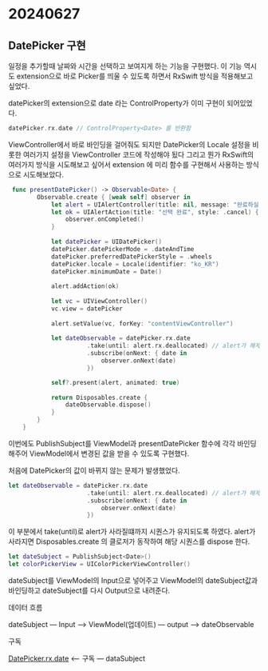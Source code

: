 # 20240627

## DatePicker 구현

일정을 추가할때 날짜와 시간을 선택하고 보여지게 하는 기능을 구현했다. 이 기능 역시도 extension으로 바로 Picker를 띄울 수 있도록 하면서 RxSwift 방식을 적용해보고 싶었다.

datePicker의 extension으로 date 라는 ControlProperty가 이미 구현이 되어있었다. 

```swift
datePicker.rx.date // ControlProperty<Date> 를 반환함
```

ViewController에서 바로 바인딩을 걸어줘도 되지만 DatePicker의 Locale 설정을 비롯한 여러가지 설정을 ViewController 코드에 작성해야 됬다 그리고 뭔가 RxSwift의 여러가지 방식을 시도해보고 싶어서 extension 에 미리 함수를 구현해서 사용하는 방식으로 시도해보았다.

```swift
 func presentDatePicker() -> Observable<Date> {
        Observable.create { [weak self] observer in
            let alert = UIAlertController(title: nil, message: "완료하실 일정을 선택 해주세요.", preferredStyle: .actionSheet)
            let ok = UIAlertAction(title: "선택 완료", style: .cancel) { _ in
                observer.onCompleted()
            }
                    
            let datePicker = UIDatePicker()
            datePicker.datePickerMode = .dateAndTime
            datePicker.preferredDatePickerStyle = .wheels
            datePicker.locale = Locale(identifier: "ko_KR")
            datePicker.minimumDate = Date()
            
            alert.addAction(ok)
                    
            let vc = UIViewController()
            vc.view = datePicker
            
            alert.setValue(vc, forKey: "contentViewController")
            
            let dateObservable = datePicker.rx.date
                      .take(until: alert.rx.deallocated) // alert가 해제될 때까지 date observable을 구독
                      .subscribe(onNext: { date in
                          observer.onNext(date)
                      })

            self?.present(alert, animated: true)
            
            return Disposables.create {                
                dateObservable.dispose()
            }
        }
    }
```

이번에도 PublishSubject를 ViewModel과 presentDatePicker 함수에 각각 바인딩 해주어 ViewModel에서 변경된 값을 받을 수 있도록 구현했다.

처음에 DatePicker의 값이 바뀌지 않는 문제가 발생했었다.

```swift
let dateObservable = datePicker.rx.date
                      .take(until: alert.rx.deallocated) // alert가 해제될 때까지 date observable을 구독
                      .subscribe(onNext: { date in
                          observer.onNext(date)
                      })
```

이 부분에서 take(until)로 alert가 사라질떄까지 시퀀스가 유지되도록 하였다. alert가 사라지면 Disposables.create 의 클로저가 동작하여 해당 시퀀스를 dispose 한다.

```swift
let dateSubject = PublishSubject<Date>()
let colorPickerView = UIColorPickerViewController() 
```

dateSubject를 ViewModel의 Input으로 넣어주고 ViewModel의 dateSubject값과 바인딩하고 dateSubject를 다시 Output으로 내려준다.

데이터 흐름

dateSubject — Input —> ViewModel(업데이트) — output —> dateObservable

구독

[DatePicker.rx.date](http://DatePicker.rx.date) <— 구독 — dataSubject